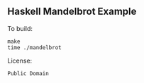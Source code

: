 Haskell Mandelbrot Example
--------------------------

To build:

	make
	time ./mandelbrot

License:

	Public Domain